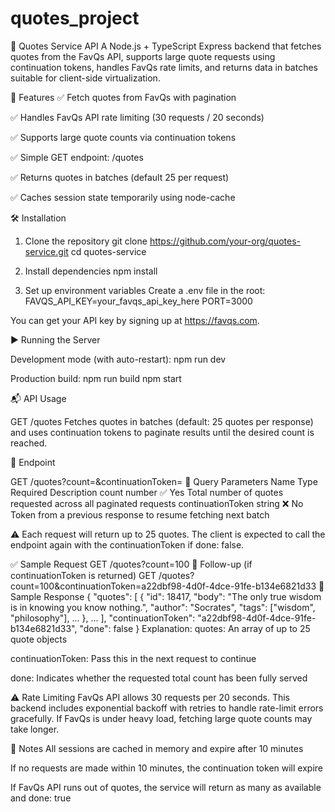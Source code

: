 # quotes_project

📘 Quotes Service API
A Node.js + TypeScript Express backend that fetches quotes from the FavQs API, supports large quote requests using continuation tokens, handles FavQs rate limits, and returns data in batches suitable for client-side virtualization.

🚀 Features
✅ Fetch quotes from FavQs with pagination

✅ Handles FavQs API rate limiting (30 requests / 20 seconds)

✅ Supports large quote counts via continuation tokens

✅ Simple GET endpoint: /quotes

✅ Returns quotes in batches (default 25 per request)

✅ Caches session state temporarily using node-cache


🛠 Installation

1. Clone the repository
  git clone https://github.com/your-org/quotes-service.git
  cd quotes-service

2. Install dependencies
    npm install

3. Set up environment variables
    Create a .env file in the root:
    FAVQS_API_KEY=your_favqs_api_key_here
    PORT=3000

You can get your API key by signing up at https://favqs.com.

▶️ Running the Server

Development mode (with auto-restart):
    npm run dev

Production build:
    npm run build
    npm start

📬 API Usage

GET /quotes
Fetches quotes in batches (default: 25 quotes per response) and uses continuation tokens to paginate results until the desired count is reached.

🔗 Endpoint

GET /quotes?count=<number>&continuationToken=<token>
🔸 Query Parameters
Name	Type	Required	Description
count	number	✅ Yes	Total number of quotes requested across all paginated requests
continuationToken	string	❌ No	Token from a previous response to resume fetching next batch

⚠️ Each request will return up to 25 quotes. The client is expected to call the endpoint again with the continuationToken if done: false.

✅ Sample Request
GET /quotes?count=100
🔁 Follow-up (if continuationToken is returned)
GET /quotes?count=100&continuationToken=a22dbf98-4d0f-4dce-91fe-b134e6821d33
🔄 Sample Response
{
  "quotes": [
    {
      "id": 18417,
      "body": "The only true wisdom is in knowing you know nothing.",
      "author": "Socrates",
      "tags": ["wisdom", "philosophy"],
      ...
    },
    ...
  ],
  "continuationToken": "a22dbf98-4d0f-4dce-91fe-b134e6821d33",
  "done": false
}
Explanation:
quotes: An array of up to 25 quote objects

continuationToken: Pass this in the next request to continue

done: Indicates whether the requested total count has been fully served

⚠️ Rate Limiting
FavQs API allows 30 requests per 20 seconds. This backend includes exponential backoff with retries to handle rate-limit errors gracefully. If FavQs is under heavy load, fetching large quote counts may take longer.

🧹 Notes
All sessions are cached in memory and expire after 10 minutes

If no requests are made within 10 minutes, the continuation token will expire

If FavQs API runs out of quotes, the service will return as many as available and done: true







